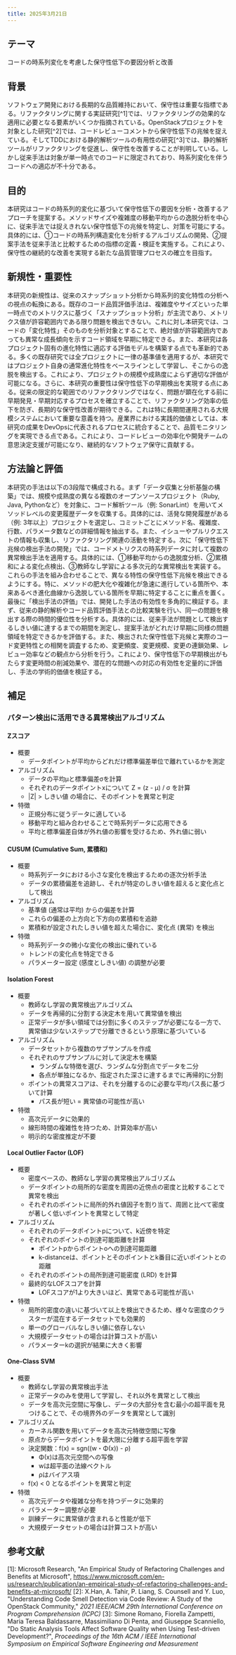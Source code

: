 ```yaml
---
title: 2025年3月21日
---
```

## テーマ
コードの時系列変化を考慮した保守性低下の要因分析と改善
## 背景
ソフトウェア開発における長期的な品質維持において、保守性は重要な指標である。リファクタリングに関する実証研究[^1]では、リファクタリングの効果的な適用に必要となる要素がいくつか指摘されている。OpenStackプロジェクトを対象とした研究[^2]では、コードレビューコメントから保守性低下の兆候を捉えている。そしてTDDにおける静的解析ツールの有用性の研究[^3]では、静的解析ツールがリファクタリングを促進し、保守性を改善することが判明している。しかし従来手法は対象が単一時点でのコードに限定されており、時系列変化を伴うコードへの適応が不十分である。
## 目的
本研究はコードの時系列的変化に基づいて保守性低下の要因を分析・改善するアプローチを提案する。メソッドサイズや複雑度の移動平均からの逸脱分析を中心に、従来手法では捉えきれない保守性低下の兆候を特定し、対策を可能にする。具体的には、①コードの時系列構造変化を分析するアルゴリズムの開発、②提案手法を従来手法と比較するための指標の定義・検証を実施する。これにより、保守性の継続的な改善を実現する新たな品質管理プロセスの確立を目指す。
## 新規性・重要性
本研究の新規性は、従来のスナップショット分析から時系列的変化特性の分析への視点の転換にある。既存のコード品質評価手法は、複雑度やサイズといった単一時点でのメトリクスに基づく「スナップショット分析」が主流であり、メトリクス値が許容範囲内である限り問題を検出できない。これに対し本研究では、コードの「変化特性」そのものを分析対象とすることで、絶対値が許容範囲内であっても異常な成長傾向を示すコード領域を早期に特定できる。また、本研究は各プロジェクト固有の進化特性に適応する評価モデルを構築する点でも革新的である。多くの既存研究では全プロジェクトに一律の基準値を適用するが、本研究ではプロジェクト自身の通常進化特性をベースラインとして学習し、そこからの逸脱を検出する。これにより、プロジェクトの規模や成熟度によらず適切な評価が可能になる。さらに、本研究の重要性は保守性低下の早期検出を実現する点にある。従来の限定的な範囲でのリファクタリングではなく、問題が顕在化する前に早期発見・早期対応するプロセスを確立することで、リファクタリング効率の低下を防ぎ、長期的な保守性改善が期待できる。これは特に長期間運用される大規模システムにおいて重要な意義を持つ。産業界における実践的価値としては、本研究の成果をDevOpsに代表されるプロセスに統合することで、品質モニタリングを実現できる点である。これにより、コードレビューの効率化や開発チームの意思決定支援が可能になり、継続的なソフトウェア保守に貢献する。
## 方法論と評価
本研究の手法は以下の3段階で構成される。まず「データ収集と分析基盤の構築」では、規模や成熟度の異なる複数のオープンソースプロジェクト（Ruby, Java, Pythonなど）を対象に、コード解析ツール（例: SonarLint）を用いてメソッドレベルの変更履歴データを収集する。具体的には、活発な開発履歴がある（例: 3年以上）プロジェクトを選定し、コミットごとにメソッド名、複雑度、行数、パラメータ数などの詳細情報を抽出する。また、イシューやプルリクエストの情報も収集し、リファクタリング関連の活動を特定する。次に「保守性低下兆候の検出手法の開発」では、コードメトリクスの時系列データに対して複数の異常検出手法を適用する。具体的には、①移動平均からの逸脱度分析、②累積和による変化点検出、③教師なし学習による多次元的な異常検出を実装する。これらの手法を組み合わせることで、異なる特性の保守性低下兆候を検出できるようにする。特に、メソッドの肥大化や複雑化が急速に進行している箇所や、本来あるべき進化曲線から逸脱している箇所を早期に特定することに重点を置く。最後に「検出手法の評価」では、開発した手法の有効性を多角的に検証する。まず、従来の静的解析やコード品質評価手法との比較実験を行い、同一の問題を検出する際の時間的優位性を分析する。具体的には、従来手法が問題として検出するしきい値に達するまでの期間を測定し、提案手法がどれだけ早期に同様の問題領域を特定できるかを評価する。また、検出された保守性低下兆候と実際のコード変更特性との相関を調査するため、変更頻度、変更規模、変更の連鎖効果、レビュー効率などの観点から分析を行う。これにより、保守性低下の早期検出がもたらす変更時間の削減効果や、潜在的な問題への対応の有効性を定量的に評価し、手法の学術的価値を検証する。
## 補足
### パターン検出に活用できる異常検出アルゴリズム
#### Zスコア
- 概要
	- データポイントが平均からどれだけ標準偏差単位で離れているかを測定
- アルゴリズム
	- データの平均μと標準偏差σを計算
	- それぞれのデータポイントxについて Z = (z - μ) / σ を計算
	- |Z| > しきい値 の場合に、そのポイントを異常と判定
- 特徴
	- 正規分布に従うデータに適している
	- 移動平均と組み合わせることで時系列データに応用できる
	- 平均と標準偏差自体が外れ値の影響を受けるため、外れ値に弱い
#### CUSUM (Cumulative Sum, 累積和)
- 概要
	- 時系列データにおける小さな変化を検出するための逐次分析手法
	- データの累積偏差を追跡し、それが特定のしきい値を超えると変化点として検出
- アルゴリズム
	- 基準値 (通常は平均) からの偏差を計算
	- これらの偏差の上方向と下方向の累積和を追跡
	- 累積和が設定されたしきい値を超えた場合に、変化点 (異常) を検出
- 特徴
	- 時系列データの微小な変化の検出に優れている
	- トレンドの変化点を特定できる
	- パラメーター設定 (感度としきい値) の調整が必要
#### Isolation Forest
- 概要
	- 教師なし学習の異常検出アルゴリズム
	- データを再帰的に分割する決定木を用いて異常値を検出
	- 正常データが多い領域では分割に多くのステップが必要になる一方で、異常値は少ないステップで分離できるという原理に基づいている
- アルゴリズム
	- データセットから複数のサブサンプルを作成
	- それぞれのサブサンプルに対して決定木を構築
		- ランダムな特徴を選び、ランダムな分割点でデータを二分
		- 各点が単独になるか、指定された深さに達するまでに再帰的に分割
	- ポイントの異常スコアは、それを分離するのに必要な平均パス長に基づいて計算
		- パス長が短い = 異常値の可能性が高い
- 特徴
	- 高次元データに効果的
	- 線形時間の複雑性を持つため、計算効率が高い
	- 明示的な密度推定が不要
#### Local Outlier Factor (LOF)
- 概要
	- 密度ベースの、教師なし学習の異常検出アルゴリズム
	- データポイントの局所的な密度を周囲の近傍点の密度と比較することで異常を検出
	- それぞれのポイントに局所的外れ値因子を割り当て、周囲と比べて密度が著しく低いポイントを異常として特定
- アルゴリズム
	- それぞれのデータポイントpについて、k近傍を特定
	- それぞれのポイントの到達可能距離を計算
		- ポイントpからポイントoへの到達可能距離
		- k-distanceは、ポイントとそのポイントとk番目に近いポイントとの距離
	- それぞれのポイントの局所到達可能密度 (LRD) を計算
	- 最終的なLOFスコアを計算
		- LOFスコアが1より大きいほど、異常である可能性が高い
- 特徴
	- 局所的密度の違いに基づいて以上を検出できるため、様々な密度のクラスターが混在するデータセットでも効果的
	- 単一のグローバルなしきい値に依存しない
	- 大規模データセットの場合は計算コストが高い
	- パラメーターkの選択が結果に大きく影響
#### One-Class SVM
- 概要
	- 教師なし学習の異常検出手法
	- 正常データのみを使用して学習し、それ以外を異常として検出
	- データを高次元空間に写像し、データの大部分を含む最小の超平面を見つけることで、その境界外のデータを異常として識別
- アルゴリズム
	- カーネル関数を用いてデータを高次元特徴空間に写像
	- 原点からデータポイントを最大限に分離する超平面を学習
	- 決定関数：f(x) = sgn((w・Φ(x)) - ρ)
	    - Φ(x)は高次元空間への写像
	    - wは超平面の法線ベクトル
	    - ρはバイアス項
	- f(x) < 0 となるポイントを異常と判定
- 特徴
	- 高次元データや複雑な分布を持つデータに効果的
	- パラメーター調整が必要
	- 訓練データに異常値が含まれると性能が低下
	- 大規模データセットの場合は計算コストが高い

## 参考文献
[1]: Microsoft Research, "An Empirical Study of Refactoring Challenges and Benefits at Microsoft", https://www.microsoft.com/en-us/research/publication/an-empirical-study-of-refactoring-challenges-and-benefits-at-microsoft/
[2]: X.Han, A. Tahir, P. Liang, S. Counsell and Y. Luo, "Understanding Code Smell Detection via Code Review: A Study of the OpenStack Community," _2021 IEEE/ACM 29th International Conference on Program Comprehension (ICPC)_
[3]: Simone Romano, Fiorella Zampetti, Maria Teresa Baldassarre, Massimiliano Di Penta, and Giuseppe Scanniello, "Do Static Analysis Tools Affect Software Quality when Using Test-driven Development?", _Proceedings of the 16th ACM / IEEE International Symposium on Empirical Software Engineering and Measurement_